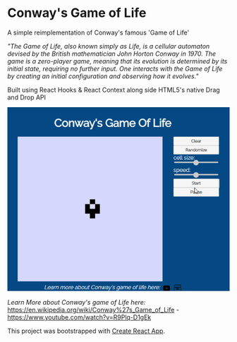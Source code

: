 # Conway's Game of Life

A simple reimplementation of Conway's famous 'Game of Life'

_"The Game of Life, also known simply as Life, is a cellular automaton devised by the British mathematician John Horton Conway in 1970.
The game is a zero-player game, meaning that its evolution is determined by its initial state, requiring no further input. One interacts with the Game of Life by creating an initial configuration and observing how it evolves."_ 


Built using React Hooks & React Context along side HTML5's native Drag and Drop API

![demo gif](https://raw.githubusercontent.com/melansonS/Conways-Game-of-Life/master/decode/my-workshops/conways-game-of-life/public/conways-gol.gif)

_Learn More about Conway's game of Life here:_ https://en.wikipedia.org/wiki/Conway%27s_Game_of_Life - https://www.youtube.com/watch?v=R9Plq-D1gEk 

This project was bootstrapped with [Create React App](https://github.com/facebook/create-react-app).
